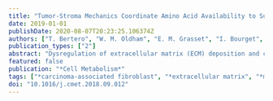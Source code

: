 ```yaml
---
title: "Tumor-Stroma Mechanics Coordinate Amino Acid Availability to Sustain Tumor Growth and Malignancy"
date: 2019-01-01
publishDate: 2020-08-07T20:23:25.106374Z
authors: ["T. Bertero", "W. M. Oldham", "E. M. Grasset", "I. Bourget", "E. Boulter", "S. Pisano", "P. Hofman", "F. Bellvert", "G. Meneguzzi", "D. V. Bulavin", "S. Estrach", "C. C. Feral", "S. Y. Chan", "A. Bozec", "C. Gaggioli"]
publication_types: ["2"]
abstract: "Dysregulation of extracellular matrix (ECM) deposition and cellular metabolism promotes tumor aggressiveness by sustaining the activity of key growth, invasion, and survival pathways. Yet mechanisms by which biophysical properties of ECM relate to metabolic processes and tumor progression remain undefined. In both cancer cells and carcinoma-associated fibroblasts (CAFs), we found that ECM stiffening mechanoactivates glycolysis and glutamine metabolism and thus coordinates non-essential amino acid flux within the tumor niche. Specifically, we demonstrate a metabolic crosstalk between CAF and cancer cells in which CAF-derived aspartate sustains cancer cell proliferation, while cancer cell-derived glutamate balances the redox state of CAFs to promote ECM remodeling. Collectively, our findings link mechanical stimuli to dysregulated tumor metabolism and thereby highlight a new metabolic network within tumors in which diverse fuel sources are used to promote growth and aggressiveness. Furthermore, this study identifies potential metabolic drug targets for therapeutic development in cancer."
featured: false
publication: "*Cell Metabolism*"
tags: ["*carcinoma-associated fibroblast", "*extracellular matrix", "*mechanotransduction", "*metabolic crosstalk", "*metastasis", "*stiffness", "*tumor niche", "*yap/taz", "Adaptor Proteins; Signal Transducing/metabolism", "Animals", "Aspartic Acid/*metabolism", "Breast Neoplasms/*metabolism", "Cancer-Associated Fibroblasts/*metabolism/pathology", "Carcinoma/*metabolism", "Cell Line", "Extracellular Matrix", "Female", "Glutamic Acid/*metabolism", "Head and Neck Neoplasms/*metabolism", "Humans", "Lung Neoplasms/*metabolism", "Mice", "Mice; Inbred BALB C", "Trans-Activators/metabolism", "Transcription Factors/metabolism"]
doi: "10.1016/j.cmet.2018.09.012"
---
```


